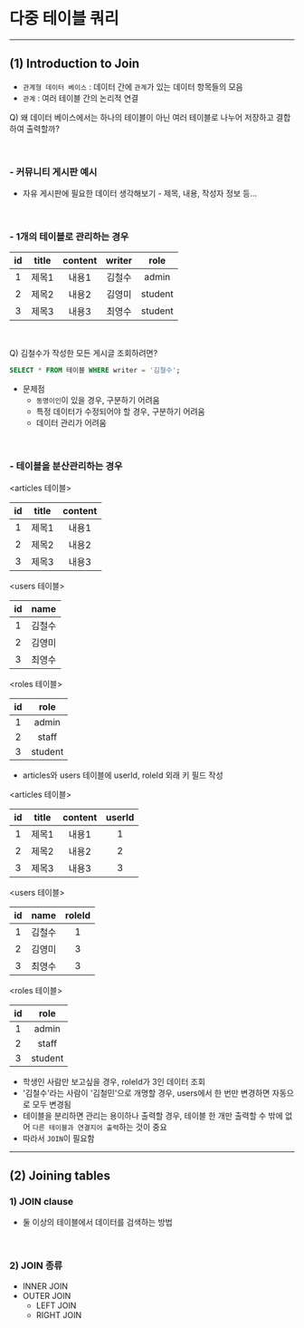 # 다중 테이블 쿼리

---

## (1) Introduction to Join

- `관계형 데이터 베이스` : 데이터 간에 `관계`가 있는 데이터 항목들의 모음
- `관계` : 여러 테이블 간의 논리적 연결

Q) 왜 데이터 베이스에서는 하나의 테이블이 아닌 여러 테이블로 나누어 저장하고 결합하여 출력할까?

<br>

### - 커뮤니티 게시판 예시

- 자유 게시판에 필요한 데이터 생각해보기 - 제목, 내용, 작성자 정보 등...

<br>

### - 1개의 테이블로 관리하는 경우

| id | title | content | writer |  role   |
|:--:|:-----:|:-------:|:------:|:-------:|
| 1  |  제목1  |   내용1   |  김철수   |  admin  |
| 2  |  제목2  |   내용2   |  김영미   | student |
| 3  |  제목3   |   내용3   |  최영수   | student |

<br>

Q) 김철수가 작성한 모든 게시글 조회하려면?

```SQL
SELECT * FROM 테이블 WHERE writer = '김철수';
```

- 문제점
  - `동명이인`이 있을 경우, 구분하기 어려움
  - 특정 데이터가 수정되어야 할 경우, 구분하기 어려움
  - 데이터 관리가 어려움

<br>

### - 테이블을 분산관리하는 경우

<articles 테이블>

| id | title | content |
|:--:|:-----:|:-------:|
| 1  |  제목1  |   내용1   |
| 2  |  제목2  |   내용2   |
| 3  |  제목3  |   내용3   |

<users 테이블>

| id | name |
|:--:|:----:|
| 1  | 김철수  |
| 2  | 김영미  |
| 3  | 최영수  |

<roles 테이블>

| id |  role   |
|:--:|:-------:|
| 1  |  admin  |
| 2  |  staff  |
| 3  | student |

- articles와 users 테이블에 userId, roleId 외래 키 필드 작성

<articles 테이블>

| id | title | content | userId |
|:--:|:-----:|:-------:|:------:|
| 1  |  제목1  |   내용1   |   1    |
| 2  |  제목2  |   내용2   |   2    |
| 3  |  제목3  |   내용3   |   3    |

<users 테이블>

| id | name | roleId |
|:--:|:----:|:------:|
| 1  | 김철수  |   1    |
| 2  | 김영미  |   3    |
| 3  | 최영수  |   3    |

<roles 테이블>

| id |  role   |
|:--:|:-------:|
| 1  |  admin  |
| 2  |  staff  |
| 3  | student |

- 학생인 사람만 보고싶을 경우, roleId가 3인 데이터 조회
- '김철수'라는 사람이 '김철민'으로 개명할 경우, users에서 한 번만 변경하면 자동으로 모두 변경됨
- 테이블을 분리하면 관리는 용이하나 출력할 경우, 테이블 한 개만 출력할 수 밖에 없어 `다른 테이블과 연결지어 출력`하는 것이 중요
- 따라서 `JOIN`이 필요함


---

## (2) Joining tables

### **1) JOIN clause**

- 둘 이상의 테이블에서 데이터를 검색하는 방법

<br>

### **2) JOIN 종류**

- INNER JOIN
- OUTER JOIN
  - LEFT JOIN
  - RIGHT JOIN

<br>

